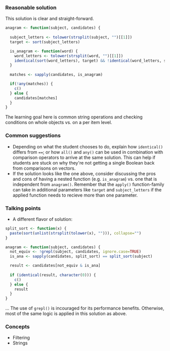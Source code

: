 ### Reasonable solution

This solution is clear and straight-forward.

```r
anagram <- function(subject, candidates) {
  
  subject_letters <- tolower(strsplit(subject, "")[[1]])
  target <- sort(subject_letters)

  is_anagram <- function(word) {
    word_letters <- tolower(strsplit(word, "")[[1]])
    identical(sort(word_letters), target) && !identical(word_letters, subject_letters)
  }
  
  matches <- sapply(candidates, is_anagram)

  if(!any(matches)) {
    c()
  } else {
    candidates[matches]
  }
}
```

The learning goal here is common string operations and checking conditions on whole objects vs. on a per item level.


### Common suggestions

- Depending on what the student chooses to do, explain how `identical()` differs from `==`; or how `all()` and `any()` can be used in combination with comparison operators to arrive at the same solution. This can help if students are stuck on why they're not getting a single Boolean back from comparisons on vectors.
- If the solution looks like the one above, consider discussing the pros and cons of having a nested function (e.g. `is_anagram`) vs. one that is independent from `anagram()`. Remember that the `apply()` function-family can take in additional parameters like `target` and `subject_letters` if the applied function needs to recieve more than one parameter.


### Talking points

- A different flavor of solution:

```r
split_sort <- function(x) {
  paste(sort(unlist(strsplit(tolower(x), ""))), collapse="")
}

anagram <- function(subject, candidates) {
  not_equiv <- !grepl(subject, candidates, ignore.case=TRUE)
  is_ana <- sapply(candidates, split_sort) == split_sort(subject)

  result <- candidates[not_equiv & is_ana]
  
  if (identical(result, character(0))) {
    c()
  } else {
    result
  }
}
```

... The use of `grepl()` is incouraged for its performance benefits. Otherwise, most of the same logic is applied in this solution as above.


### Concepts

- Filtering
- Strings
